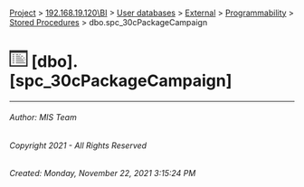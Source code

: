 #### 

[Project](../../../../../index.md) > [192.168.19.120\\BI](../../../../index.md) > [User databases](../../../index.md) > [External](../../index.md) > [Programmability](../index.md) > [Stored Procedures](Stored_Procedures.md) > dbo.spc_30cPackageCampaign

# ![Stored Procedures](../../../../../Images/StoredProcedure32.png) [dbo].[spc_30cPackageCampaign]

---

###### Author:  MIS Team

###### Copyright 2021 - All Rights Reserved

###### Created: Monday, November 22, 2021 3:15:24 PM

